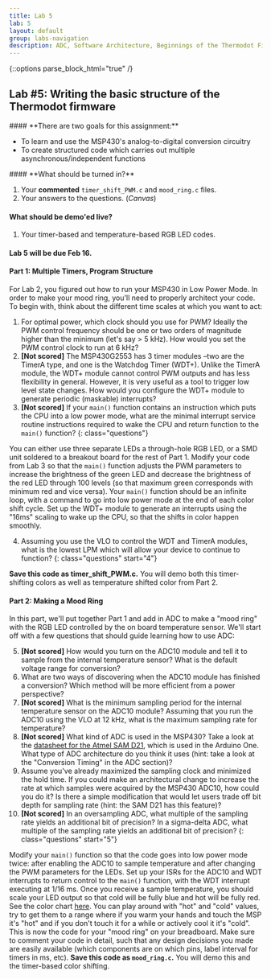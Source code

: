 ```yaml
---
title: Lab 5
lab: 5
layout: default
group: labs-navigation
description: ADC, Software Architecture, Beginnings of the Thermodot Firmware
---
```


{::options parse_block_html="true" /}

## Lab #5: Writing the basic structure of the Thermodot firmware

<div class="alert alert-info" role="alert">
#### **There are two goals for this assignment:**

  - To learn and use the MSP430's analog-to-digital conversion circuitry
  - To create structured code which carries out multiple asynchronous/independent functions

</div>

<div class="alert alert-danger" role="alert">
#### **What should be turned in?**

  1. Your **commented** `timer_shift_PWM.c` and `mood_ring.c` files.
  2. Your answers to the questions. (_Canvas_)

#### **What should be demo'ed live?**
  1. Your timer-based and temperature-based RGB LED codes.

#### **Lab 5 will be due Feb 16.**

</div>

#### Part 1: Multiple Timers, Program Structure

For Lab 2, you figured out how to run your MSP430 in Low Power Mode. In order to make your mood
ring, you'll need to properly architect your code. To begin with, think about the different
time scales at which you want to act:

  1. For optimal power, which clock should you use for PWM? Ideally the PWM control frequency
  should be one or two orders of magnitude higher than the minimum (let's say > 5 kHz). How would
  you set the PWM control clock to run at 6 kHz?
  2. **[Not scored]** The MSP430G2553 has 3 timer modules –two are the TimerA
  type, and one is  the Watchdog Timer (WDT+). Unlike the TimerA module, the
  WDT+ module cannot control PWM outputs and has less flexibility in general.
  However, it is very useful as a tool to trigger low level state changes. How
  would you configure the WDT+ module to generate periodic (maskable)
  interrupts?
  3.  **[Not scored]** If your `main()` function contains an instruction which
  puts the CPU into a low power mode, what are the minimal interrupt service
  routine instructions required to wake the CPU and return function to the
  `main()` function?
  {: class="questions"}

You can either use three separate LEDs a through-hole RGB LED, or a SMD unit
soldered to a breakout board for the rest of Part 1. Modify your code from Lab 3
so that the `main()` function adjusts the PWM parameters to increase the
brightness of the green LED and decrease the brightness of the red LED through 100
levels (so that maximum green corresponds with minimum red and vice versa). Your
`main()` function should be an infinite loop, with a command to go into low
power mode at the end of each color shift cycle. Set up the WDT+ module to
generate an interrupts using the "16ms" scaling to wake up the CPU, so that the
shifts in color happen smoothly.

  4. Assuming you use the VLO to control the WDT and TimerA modules, what is the
  lowest LPM which will allow your device to continue to function?
  {: class="questions" start="4"}

**Save this code as timer\_shift\_PWM.c.** You will demo both this
timer-shifting colors as well as temperature shifted color from Part 2.

#### Part 2: Making a Mood Ring

In this part, we'll put together Part 1 and add in ADC to make a "mood ring"
with the RGB LED controlled by the on board temperature sensor. We'll start off
with a few questions that should guide learning how to use ADC:

  5. **[Not scored]** How would you turn on the ADC10 module and tell it to
  sample from the internal temperature sensor? What is the default voltage range
  for conversion?
  6. What are two ways of discovering when the ADC10 module has finished a
  conversion? Which method will be more efficient from a power perspective?
  7. **[Not scored]** What is the minimum sampling period for the internal
  temperature sensor on the ADC10 module? Assuming that you run the ADC10 using
  the VLO at 12 kHz, what is the maximum sampling rate for temperature?
  8. **[Not scored]** What kind of ADC is used in the MSP430? Take a look at the
  [datasheet for the Atmel SAM
  D21](http://www.atmel.com/Images/Atmel-42181-SAM-D21_Datasheet.pdf), which is
  used in the Arduino One. What type of ADC architecture do you think it uses
  (hint: take a look at the "Conversion Timing" in the ADC section)?
  9. Assume you've already maximized the sampling clock and minimized the hold
  time. If you could make an architectural change to increase the rate at which
  samples were acquired by the MSP430 ADC10, how could you do it? Is there a
  simple modification that would let users trade off bit depth for sampling rate
  (hint: the SAM D21 has this feature)?
  10. **[Not scored]** In an oversampling ADC, what multiple of the sampling
  rate yields an additional bit of precision? In a sigma-delta ADC, what
  multiple of the sampling rate yields an additional bit of precision?
  {: class="questions" start="5"}

Modify your `main()` function so that the code goes into low power mode twice:
after enabling the ADC10 to sample temperature and after changing the PWM
parameters for the LEDs. Set up your ISRs for the ADC10 and WDT interrupts to
return control to the `main()` function, with the WDT interrupt executing at
1/16 ms. Once you receive a sample temperature, you should scale your LED output
so that cold will be fully blue and hot will be fully red. See the color chart
[here](https://en.wikipedia.org/wiki/Color_temperature). You can play around
with "hot" and "cold" values, try to get them to a range where if you warm your
hands and touch the MSP it's "hot" and if you don't touch it for a while or
actively cool it it's "cold". This is now the code for your "mood ring" on your
breadboard. Make sure to comment your code in detail, such that any design
decisions you made are easily available (which components are on which pins,
label interval for timers in ms, etc). **Save this code as `mood_ring.c`.** You
will demo this and the timer-based color shifting.
